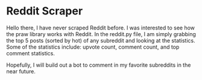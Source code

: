 # Reddit Scraper
Hello there, I have never scraped Reddit before.
I was interested to see how the praw library
works with Reddit. In the reddit.py file, I am
simply grabbing the top 5 posts (sorted by hot) 
of any subreddit and looking at the statistics.
Some of the statistics include: upvote count, 
comment count, and top comment statistics.

Hopefully, I will build out a bot to comment in 
my favorite subreddits in the near future.